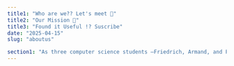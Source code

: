 ```yaml
---
title1: "Who are we?? Let's meet 🤝"
title2: "Our Mission 💼"
title3: "Found it Useful !? Suscribe"
date: "2025-04-15"
slug: "aboutus"

section1: "As three computer science students —Friedrich, Armand, and Prunel—we faced a familiar frustration: countless hours wasted sifting through unreliable online programming resources. Rather than accepting this reality, we decided to take matters into our own hands."
---
```


<!-- As three computer science students —Friedrich, Armand, and Prunel—we faced a familiar frustration: countless hours wasted sifting through unreliable online programming resources. Rather than accepting this reality, we decided to take matters into our own hands.

Driven by our need for a more trustworthy and streamlined learning experience, we created a platform that connects students with high-quality educational content while keeping them at the forefront of computer science innovation.

Our vision is simple but powerful: eliminate knowledge barriers so that the focus can shift to where it belongs—building the future. -->